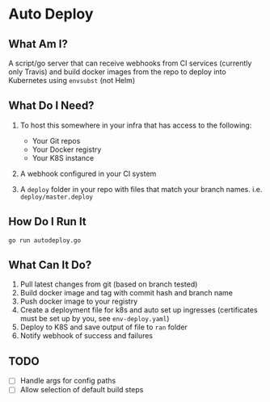 # Auto Deploy

## What Am I?

A script/go server that can receive webhooks from CI services (currently only Travis) and build docker images from
the repo to deploy into Kubernetes using `envsubst` (not Helm)

## What Do I Need?

1. To host this somewhere in your infra that has access to the following:
    * Your Git repos
    * Your Docker registry
    * Your K8S instance

2. A webhook configured in your CI system 
3. A `deploy` folder in your repo with files that match your branch names. i.e. `deploy/master.deploy`

## How Do I Run It

`go run autodeploy.go`

## What Can It Do?

1. Pull latest changes from git (based on branch tested)
2. Build docker image and tag with commit hash and branch name
3. Push docker image to your registry
4. Create a deployment file for k8s and auto set up ingresses (certificates must be set up by you, see `env-deploy.yaml`)
5. Deploy to K8S and save output of file to `ran` folder
6. Notify webhook of success and failures

## TODO

* [ ] Handle args for config paths
* [ ] Allow selection of default build steps